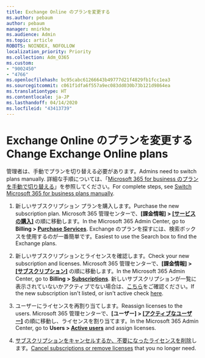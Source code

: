```yaml
---
title: Exchange Online のプランを変更する
ms.author: pebaum
author: pebaum
manager: mnirkhe
ms.audience: Admin
ms.topic: article
ROBOTS: NOINDEX, NOFOLLOW
localization_priority: Priority
ms.collection: Adm_O365
ms.custom:
- "9002450"
- "4766"
ms.openlocfilehash: bc95cabc61266643b49777d21f4829fb1fcc1ea3
ms.sourcegitcommit: c061f1dfa6f557a9ec083dd030b73b121d9864ea
ms.translationtype: HT
ms.contentlocale: ja-JP
ms.lasthandoff: 04/14/2020
ms.locfileid: "43413739"
---
```

# <a name="change-exchange-online-plans"></a><span data-ttu-id="a0e59-102">Exchange Online のプランを変更する</span><span class="sxs-lookup"><span data-stu-id="a0e59-102">Change Exchange Online plans</span></span>

<span data-ttu-id="a0e59-103">管理者は、手動でプランを切り替える必要があります。</span><span class="sxs-lookup"><span data-stu-id="a0e59-103">Admins need to switch plans manually.</span></span> <span data-ttu-id="a0e59-104">詳細な手順については、「[Microsoft 365 for business のプランを手動で切り替える](https://docs.microsoft.com/microsoft-365/commerce/subscriptions/switch-plans-manually?view=o365-worldwide)」を参照してください。</span><span class="sxs-lookup"><span data-stu-id="a0e59-104">For complete steps, see [Switch Microsoft 365 for business plans manually](https://docs.microsoft.com/microsoft-365/commerce/subscriptions/switch-plans-manually?view=o365-worldwide).</span></span>

1. <span data-ttu-id="a0e59-105">新しいサブスクリプション プランを購入します。</span><span class="sxs-lookup"><span data-stu-id="a0e59-105">Purchase the new subscription plan.</span></span> <span data-ttu-id="a0e59-106">Microsoft 365 管理センターで、**[課金情報] > [[サービスの購入]](https://go.microsoft.com/fwlink/p/?linkid=868433)** の順に移動します。</span><span class="sxs-lookup"><span data-stu-id="a0e59-106">In the Microsoft 365 Admin Center, go to **Billing > [Purchase Services](https://go.microsoft.com/fwlink/p/?linkid=868433)**.</span></span> <span data-ttu-id="a0e59-107">Exchange のプランを探すには、検索ボックスを使用するのが一番簡単です。</span><span class="sxs-lookup"><span data-stu-id="a0e59-107">Easiest to use the Search box to find the Exchange plans.</span></span>

2. <span data-ttu-id="a0e59-108">新しいサブスクリプションとライセンスを確認します。</span><span class="sxs-lookup"><span data-stu-id="a0e59-108">Check your new subscription and licenses.</span></span> <span data-ttu-id="a0e59-109">Microsoft 365 管理センターで、**[課金情報] > [[サブスクリプション]](https://go.microsoft.com/fwlink/p/?linkid=842054)** の順に移動します。</span><span class="sxs-lookup"><span data-stu-id="a0e59-109">In the Microsoft 365 Admin Center, go to **Billing > [Subscriptions](https://go.microsoft.com/fwlink/p/?linkid=842054)**.</span></span> <span data-ttu-id="a0e59-110">新しいサブスクリプションが一覧に表示されていないかアクティブでない場合は、[こちら](https://docs.microsoft.com/en-us/microsoft-365/commerce/subscriptions/switch-plans-manually?view=o365-worldwide#the-new-subscription-isnt-listed-or-isnt-active)をご確認ください。</span><span class="sxs-lookup"><span data-stu-id="a0e59-110">If the new subscription isn't listed, or isn't active check [here](https://docs.microsoft.com/en-us/microsoft-365/commerce/subscriptions/switch-plans-manually?view=o365-worldwide#the-new-subscription-isnt-listed-or-isnt-active).</span></span>

3. <span data-ttu-id="a0e59-111">ユーザーにライセンスを再割り当てします。</span><span class="sxs-lookup"><span data-stu-id="a0e59-111">Reassign licenses to the users.</span></span> <span data-ttu-id="a0e59-112">Microsoft 365 管理センターで、**[ユーザー] > [[アクティブなユーザー]](https://go.microsoft.com/fwlink/p/?linkid=834822)** の順に移動し、ライセンスを割り当てます。</span><span class="sxs-lookup"><span data-stu-id="a0e59-112">In the Microsoft 365 Admin Center, go to **Users > [Active users](https://go.microsoft.com/fwlink/p/?linkid=834822)** and assign licenses.</span></span>

4. <span data-ttu-id="a0e59-113">[サブスクリプションをキャンセルするか、不要になったライセンスを削除](https://docs.microsoft.com/microsoft-365/commerce/subscriptions/switch-plans-manually?view=o365-worldwide#step-5-cancel-subscriptions-or-remove-licenses-that-you-no-longer-need-optional)します。</span><span class="sxs-lookup"><span data-stu-id="a0e59-113">[Cancel subscriptions or remove licenses](https://docs.microsoft.com/microsoft-365/commerce/subscriptions/switch-plans-manually?view=o365-worldwide#step-5-cancel-subscriptions-or-remove-licenses-that-you-no-longer-need-optional) that you no longer need.</span></span>
